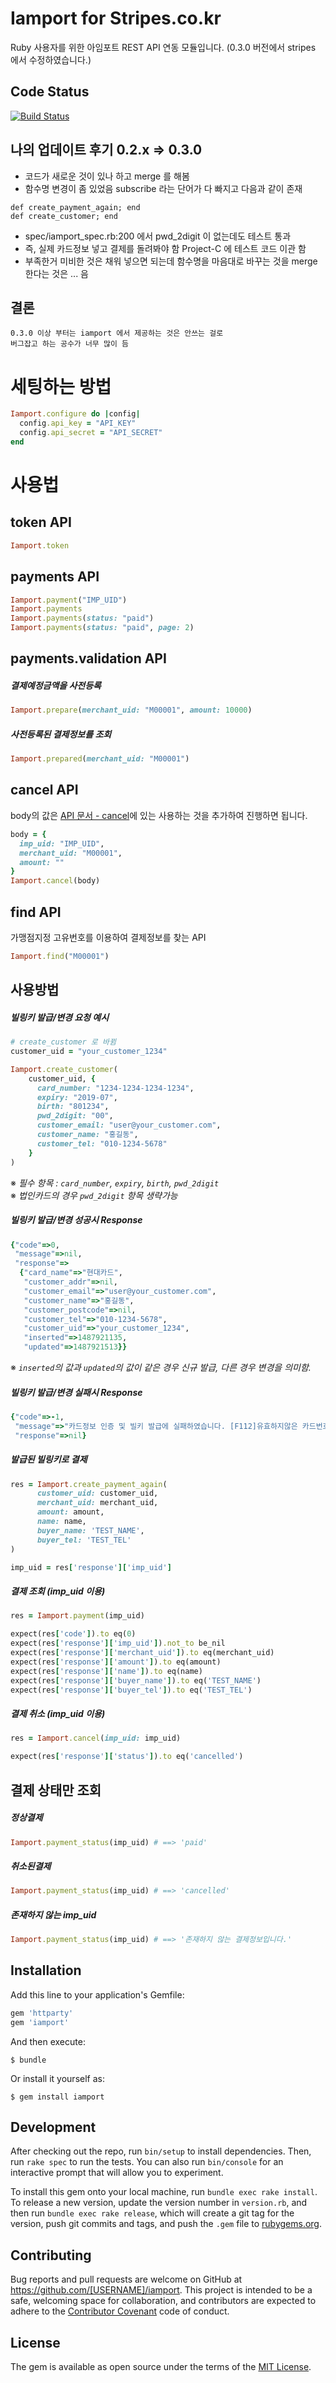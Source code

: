 # Iamport for Stripes.co.kr

Ruby 사용자를 위한 아임포트 REST API 연동 모듈입니다. (0.3.0 버전에서 stripes 에서 수정하였습니다.)

## Code Status

[![Build Status](https://travis-ci.com/stripeskr/iamport-rest-client-ruby.svg?branch=master)](https://travis-ci.com/stripeskr/iamport-rest-client-ruby)

## 나의 업데이트 후기 0.2.x => 0.3.0
* 코드가 새로운 것이 있나 하고 merge 를 해봄
* 함수명 변경이 좀 있었음 subscribe 라는 단어가 다 빠지고 다음과 같이 존재  
```
def create_payment_again; end
def create_customer; end
```
* spec/iamport_spec.rb:200 에서 pwd_2digit 이 없는데도 테스트 통과
* 즉, 실제 카드정보 넣고 결제를 돌려봐야 함 Project-C 에 테스트 코드 이관 함  
* 부족한거 미비한 것은 채워 넣으면 되는데 함수명을 마음대로 바꾸는 것을 merge 한다는 것은 ... 음

## 결론
```
0.3.0 이상 부터는 iamport 에서 제공하는 것은 안쓰는 걸로
버그잡고 하는 공수가 너무 많이 듬 
```
 

# 세팅하는 방법

```ruby
Iamport.configure do |config|
  config.api_key = "API_KEY"
  config.api_secret = "API_SECRET"
end
```

# 사용법
## token API

```ruby
Iamport.token
```

## payments API

```ruby
Iamport.payment("IMP_UID")
Iamport.payments
Iamport.payments(status: "paid")
Iamport.payments(status: "paid", page: 2)
```

## payments.validation API

##### 결제예정금액을 사전등록
```ruby
Iamport.prepare(merchant_uid: "M00001", amount: 10000)
```

##### 사전등록된 결제정보를 조회
```ruby
Iamport.prepared(merchant_uid: "M00001")
```

## cancel API
body의 값은 [API 문서 - cancel](https://api.iamport.kr/#!/payments/cancelPayment)에 있는 사용하는 것을 추가하여 진행하면 됩니다.​

```ruby
body = {
  imp_uid: "IMP_UID",
  merchant_uid: "M00001",
  amount: ""
}
Iamport.cancel(body)
```

## find API
가맹점지정 고유번호를 이용하여 결제정보를 찾는 API

```ruby
Iamport.find("M00001")
```

## 사용방법

##### 빌링키 발급/변경 요청 예시

```ruby
# create_customer 로 바뀜
customer_uid = "your_customer_1234" 

Iamport.create_customer(
    customer_uid, {
      card_number: "1234-1234-1234-1234",
      expiry: "2019-07",
      birth: "801234",
      pwd_2digit: "00",
      customer_email: "user@your_customer.com",
      customer_name: "홍길동",
      customer_tel: "010-1234-5678"
    }
)
```

&#8251; *필수 항목 : `card_number`, `expiry`, `birth`, `pwd_2digit`*<br />
&#8251; *법인카드의 경우 `pwd_2digit` 항목 생략가능*

##### 빌링키 발급/변경 성공시 Response

```ruby
{"code"=>0,
 "message"=>nil,
 "response"=>
  {"card_name"=>"현대카드",
   "customer_addr"=>nil,
   "customer_email"=>"user@your_customer.com",
   "customer_name"=>"홍길동",
   "customer_postcode"=>nil,
   "customer_tel"=>"010-1234-5678",
   "customer_uid"=>"your_customer_1234",
   "inserted"=>1487921135,
   "updated"=>1487921513}}
```

&#8251; *`inserted`의 값과 `updated`의 값이 같은 경우 신규 발급, 다른 경우 변경을 의미함.*

##### 빌링키 발급/변경 실패시 Response

```ruby
{"code"=>-1,
 "message"=>"카드정보 인증 및 빌키 발급에 실패하였습니다. [F112]유효하지않은 카드번호를 입력하셨습니다. (card_bin 없음)",
 "response"=>nil}
```

##### 발급된 빌링키로 결제
```ruby
res = Iamport.create_payment_again(
      customer_uid: customer_uid,
      merchant_uid: merchant_uid,
      amount: amount,
      name: name,
      buyer_name: 'TEST_NAME',
      buyer_tel: 'TEST_TEL'
)

imp_uid = res['response']['imp_uid']
```

##### 결제 조회 (imp_uid 이용)
```ruby
res = Iamport.payment(imp_uid)

expect(res['code']).to eq(0)
expect(res['response']['imp_uid']).not_to be_nil
expect(res['response']['merchant_uid']).to eq(merchant_uid)
expect(res['response']['amount']).to eq(amount)
expect(res['response']['name']).to eq(name)
expect(res['response']['buyer_name']).to eq('TEST_NAME')
expect(res['response']['buyer_tel']).to eq('TEST_TEL')
```

##### 결제 취소 (imp_uid 이용)
```ruby
res = Iamport.cancel(imp_uid: imp_uid)

expect(res['response']['status']).to eq('cancelled')
```

## 결제 상태만 조회
##### 정상결제 
```ruby
Iamport.payment_status(imp_uid) # ==> 'paid'
```
##### 취소된결제
```ruby
Iamport.payment_status(imp_uid) # ==> 'cancelled'
```
##### 존재하지 않는 imp_uid
```ruby
Iamport.payment_status(imp_uid) # ==> '존재하지 않는 결제정보입니다.'
```


## Installation

Add this line to your application's Gemfile:

```ruby
gem 'httparty'
gem 'iamport'
```

And then execute:

```shell
$ bundle
```

Or install it yourself as:

```shell
$ gem install iamport
```

## Development

After checking out the repo, run `bin/setup` to install dependencies. Then, run `rake spec` to run the tests. You can also run `bin/console` for an interactive prompt that will allow you to experiment.

To install this gem onto your local machine, run `bundle exec rake install`. To release a new version, update the version number in `version.rb`, and then run `bundle exec rake release`, which will create a git tag for the version, push git commits and tags, and push the `.gem` file to [rubygems.org](https://rubygems.org).

## Contributing

Bug reports and pull requests are welcome on GitHub at https://github.com/[USERNAME]/iamport. This project is intended to be a safe, welcoming space for collaboration, and contributors are expected to adhere to the [Contributor Covenant](contributor-covenant.org) code of conduct.


## License

The gem is available as open source under the terms of the [MIT License](http://opensource.org/licenses/MIT).

